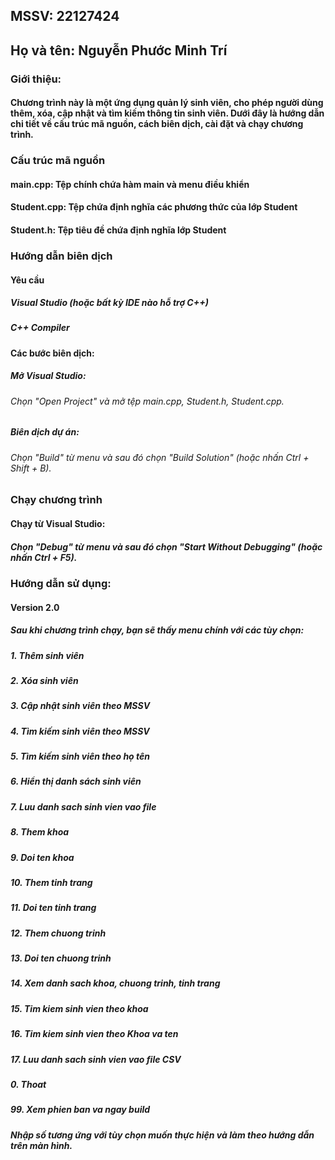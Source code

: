 ## MSSV: 22127424
## Họ và tên: Nguyễn Phước Minh Trí
### Giới thiệu:
#### Chương trình này là một ứng dụng quản lý sinh viên, cho phép người dùng thêm, xóa, cập nhật và tìm kiếm thông tin sinh viên. Dưới đây là hướng dẫn chi tiết về cấu trúc mã nguồn, cách biên dịch, cài đặt và chạy chương trình.
### Cấu trúc mã nguồn
#### main.cpp: Tệp chính chứa hàm main và menu điều khiển
#### Student.cpp: Tệp chứa định nghĩa các phương thức của lớp Student
#### Student.h: Tệp tiêu đề chứa định nghĩa lớp Student
### Hướng dẫn biên dịch
#### Yêu cầu
##### Visual Studio (hoặc bất kỳ IDE nào hỗ trợ C++)
##### C++ Compiler
#### Các bước biên dịch:
##### Mở Visual Studio:
###### Chọn "Open Project" và mở tệp main.cpp, Student.h, Student.cpp.
##### Biên dịch dự án:
###### Chọn "Build" từ menu và sau đó chọn "Build Solution" (hoặc nhấn Ctrl + Shift + B).
### Chạy chương trình
#### Chạy từ Visual Studio:
##### Chọn "Debug" từ menu và sau đó chọn "Start Without Debugging" (hoặc nhấn Ctrl + F5).
### Hướng dẫn sử dụng:

#### Version 2.0
##### Sau khi chương trình chạy, bạn sẽ thấy menu chính với các tùy chọn:
##### 1. Thêm sinh viên
##### 2. Xóa sinh viên
##### 3. Cập nhật sinh viên theo MSSV
##### 4. Tìm kiếm sinh viên theo MSSV
##### 5. Tìm kiếm sinh viên theo họ tên
##### 6. Hiển thị danh sách sinh viên
##### 7. Luu danh sach sinh vien vao file
##### 8. Them khoa
##### 9. Doi ten khoa
##### 10. Them tinh trang
##### 11. Doi ten tinh trang
##### 12. Them chuong trinh
##### 13. Doi ten chuong trinh
##### 14. Xem danh sach khoa, chuong trinh, tinh trang
##### 15. Tim kiem sinh vien theo khoa
##### 16. Tim kiem sinh vien theo Khoa va ten
##### 17. Luu danh sach sinh vien vao file CSV
##### 0. Thoat
##### 99. Xem phien ban va ngay build
##### Nhập số tương ứng với tùy chọn muốn thực hiện và làm theo hướng dẫn trên màn hình.